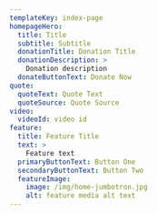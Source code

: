 ```yaml
---
templateKey: index-page
homepageHero:
  title: Title
  subtitle: Subtitle
  donationTitle: Donation Title
  donationDescription: >
    Donation description
  donateButtonText: Donate Now
quote:
  quoteText: Quote Text
  quoteSource: Quote Source
video:
  videoId: video id
feature:
  title: Feature Title
  text: > 
    Feature text
  primaryButtonText: Button One
  secondaryButtonText: Button Two
  featureImage: 
    image: /img/home-jumbotron.jpg
    alt: feature media alt text
---
```

